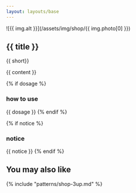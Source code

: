 ```yaml
---
layout: layouts/base
---
```


<article class="container product" markdown="1">

![{{ img.alt }}](/assets/img/shop/{{ img.photo[0] }})

<div class="prod-details">

# {{ title }}
{{ short}}

{{ content }}
</div>
</article>

<div class="container">

{% if dosage %}
### how to use
{{ dosage }}
{% endif %}

{% if notice %}
### notice
{{ notice }}
{% endif %}


## You may also like
{% include "patterns/shop-3up.md" %}

</div>